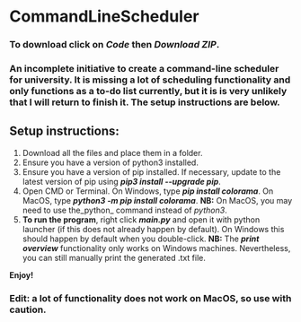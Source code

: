 # CommandLineScheduler
### To download click on _Code_ then _Download ZIP_.
### An incomplete initiative to create a command-line scheduler for university. It is missing a lot of scheduling functionality and only functions as a to-do list currently, but it is is very unlikely that I will return to finish it. The setup instructions are below.

## Setup instructions:
1. Download all the files and place them in a folder.
2. Ensure you have a version of python3 installed.
3. Ensure you have a version of pip installed. If necessary, update to the latest version of pip using **_pip3 install --upgrade pip_**.
4. Open CMD or Terminal. On Windows, type _**pip install colorama**_. On MacOS, type _**python3 -m pip install colorama**_.
**NB:** On MacOS, you may need to use the_python_ command instead of _python3_.
5. **To run the program**, right click _**main.py**_ and open it with python launcher (if this does not already happen by default). On Windows this should happen by default when you double-click.
**NB:** The **_print overview_** functionality only works on Windows machines. Nevertheless, you can still manually print the generated .txt file.

**Enjoy!**

### Edit: a lot of functionality does not work on MacOS, so use with caution.
